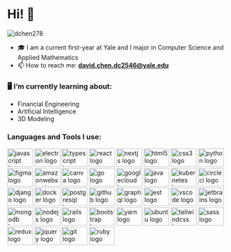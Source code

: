 # Hi! 👋

<p align="left"> <img src="https://komarev.com/ghpvc/?username=dchen278&label=Profile%20views&color=0e75b6&style=flat" alt="dchen278" /> </p>

- 🎓 I am a current first-year at Yale and I major in Computer Science and Applied Mathematics
- 📫 How to reach me: **david.chen.dc2546@yale.edu**

### 🖥️ I’m currently learning about:
- Financial Engineering
- Artificial Intelligence
- 3D Modeling

<h3 align="left">Languages and Tools I use:</h3>
<div align="left">
  <img src="https://cdn.jsdelivr.net/gh/devicons/devicon/icons/javascript/javascript-original.svg" height="42" width="58.8" alt="javascript logo"  />
  <img src="https://cdn.jsdelivr.net/gh/devicons/devicon/icons/electron/electron-original.svg" height="42" width="58.8" alt="electron logo"  />
  <img src="https://cdn.jsdelivr.net/gh/devicons/devicon/icons/typescript/typescript-original.svg" height="42" width="58.8" alt="typescript logo"  />
  <img src="https://cdn.jsdelivr.net/gh/devicons/devicon/icons/react/react-original.svg" height="42" width="58.8" alt="react logo"  />
  <img src="https://cdn.jsdelivr.net/gh/devicons/devicon/icons/nextjs/nextjs-original.svg" height="42" width="58.8" alt="nextjs logo"  />
  <img src="https://cdn.jsdelivr.net/gh/devicons/devicon/icons/html5/html5-original.svg" height="42" width="58.8" alt="html5 logo"  />
  <img src="https://cdn.jsdelivr.net/gh/devicons/devicon/icons/css3/css3-original.svg" height="42" width="58.8" alt="css3 logo"  />
  <img src="https://cdn.jsdelivr.net/gh/devicons/devicon/icons/python/python-original.svg" height="42" width="58.8" alt="python logo"  />
  <img src="https://cdn.jsdelivr.net/gh/devicons/devicon/icons/figma/figma-original.svg" height="42" width="58.8" alt="figma logo"  />
  <img src="https://cdn.jsdelivr.net/gh/devicons/devicon/icons/amazonwebservices/amazonwebservices-original.svg" height="42" width="58.8" alt="amazonwebservices logo"  />
  <img src="https://cdn.jsdelivr.net/gh/devicons/devicon/icons/canva/canva-original.svg" height="42" width="58.8" alt="canva logo"  />
  <img src="https://cdn.jsdelivr.net/gh/devicons/devicon/icons/go/go-original.svg" height="42" width="58.8" alt="go logo"  />
  <img src="https://cdn.jsdelivr.net/gh/devicons/devicon/icons/googlecloud/googlecloud-original.svg" height="42" width="58.8" alt="googlecloud logo"  />
  <img src="https://cdn.jsdelivr.net/gh/devicons/devicon/icons/java/java-original.svg" height="42" width="58.8" alt="java logo"  />
  <img src="https://cdn.jsdelivr.net/gh/devicons/devicon/icons/kubernetes/kubernetes-plain.svg" height="42" width="58.8" alt="kubernetes logo"  />
  <img src="https://cdn.jsdelivr.net/gh/devicons/devicon/icons/circleci/circleci-plain.svg" height="42" width="58.8" alt="circleci logo"  />
  <img src="https://cdn.jsdelivr.net/gh/devicons/devicon/icons/django/django-plain.svg" height="42" width="58.8" alt="django logo"  />
  <img src="https://cdn.jsdelivr.net/gh/devicons/devicon/icons/docker/docker-original.svg" height="42" width="58.8" alt="docker logo"  />
  <img src="https://cdn.jsdelivr.net/gh/devicons/devicon/icons/postgresql/postgresql-original.svg" height="42" width="58.8" alt="postgresql logo"  />
  <img src="https://cdn.jsdelivr.net/gh/devicons/devicon/icons/github/github-original.svg" height="42" width="58.8" alt="github logo"  />
  <img src="https://cdn.jsdelivr.net/gh/devicons/devicon/icons/graphql/graphql-plain.svg" height="42" width="58.8" alt="graphql logo"  />
  <img src="https://cdn.jsdelivr.net/gh/devicons/devicon/icons/jest/jest-plain.svg" height="42" width="58.8" alt="jest logo"  />
  <img src="https://cdn.jsdelivr.net/gh/devicons/devicon/icons/vscode/vscode-original.svg" height="42" width="58.8" alt="vscode logo"  />
  <img src="https://cdn.jsdelivr.net/gh/devicons/devicon/icons/jetbrains/jetbrains-original.svg" height="42" width="58.8" alt="jetbrains logo"  />
  <img src="https://cdn.jsdelivr.net/gh/devicons/devicon/icons/mongodb/mongodb-original.svg" height="42" width="58.8" alt="mongodb logo"  />
  <img src="https://cdn.jsdelivr.net/gh/devicons/devicon/icons/nodejs/nodejs-original.svg" height="42" width="58.8" alt="nodejs logo"  />
  <img src="https://cdn.jsdelivr.net/gh/devicons/devicon/icons/rails/rails-original-wordmark.svg" height="42" width="58.8" alt="rails logo"  />
  <img src="https://cdn.jsdelivr.net/gh/devicons/devicon/icons/bootstrap/bootstrap-original.svg" height="42" width="58.8" alt="bootstrap logo"  />
  <img src="https://cdn.jsdelivr.net/gh/devicons/devicon/icons/yarn/yarn-original.svg" height="42" width="58.8" alt="yarn logo"  />
  <img src="https://cdn.jsdelivr.net/gh/devicons/devicon/icons/ubuntu/ubuntu-plain.svg" height="42" width="58.8" alt="ubuntu logo"  />
  <img src="https://cdn.jsdelivr.net/gh/devicons/devicon/icons/tailwindcss/tailwindcss-original-wordmark.svg" height="42" width="58.8" alt="tailwindcss logo"  />
  <img src="https://cdn.jsdelivr.net/gh/devicons/devicon/icons/sass/sass-original.svg" height="42" width="58.8" alt="sass logo"  />
  <img src="https://cdn.jsdelivr.net/gh/devicons/devicon/icons/redux/redux-original.svg" height="42" width="58.8" alt="redux logo"  />
  <img src="https://cdn.jsdelivr.net/gh/devicons/devicon/icons/jquery/jquery-original.svg" height="42" width="58.8" alt="jquery logo"  />
  <img src="https://cdn.jsdelivr.net/gh/devicons/devicon/icons/git/git-original.svg" height="42" width="58.8" alt="git logo"  />
  <img src="https://cdn.jsdelivr.net/gh/devicons/devicon/icons/ruby/ruby-original.svg" height="42" width="58.8" alt="ruby logo"  />
</div> </p>
